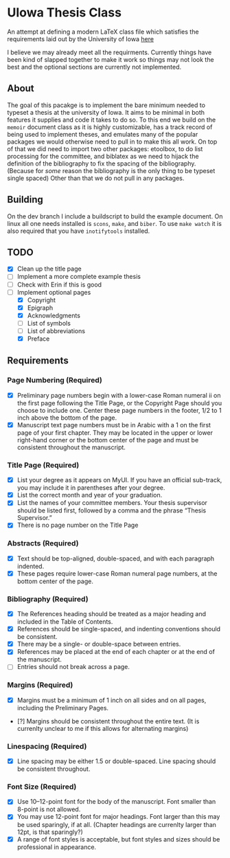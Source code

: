# UIowa Thesis Class

An attempt at defining a modern LaTeX class file which satisfies the requirements
laid out by the University of Iowa [here](https://grad.uiowa.edu/academics/thesis-and-dissertation/preparing-formatting)

I believe we may already meet all the requirments. Currently things have been 
kind of slapped together to make it work so things may not look the best and the
optional sections are currently not implemented.

## About
The goal of this pacakge is to implement the bare minimum needed to typeset a 
thesis at the university of Iowa. It aims to be minimal in both features it
supplies and code it takes to do so. To this end we build on the `memoir`
document class as it is highly customizable, has a track record of being used to
implement theses, and emulates many of the popular packages we would otherwise
need to pull in to make this all work. On top of that we did need to import two
other packages: etoolbox, to do list processing for the committee, and biblatex
as we need to hijack the definition of the bibliography to fix the spacing of
the bibliography. (Because for *some* reason the bibliography is the only thing
to be typeset single spaced) Other than that we do not pull in any packages.

## Building
On the dev branch I include a buildscript to build the example document. On 
linux all one needs installed is `scons`, `make`, and `biber`. To use `make
watch` it is also required that you have `inotifytools` installed.

## TODO
- [x] Clean up the title page
- [ ] Implement a more complete example thesis
- [ ] Check with Erin if this is good
- [ ] Implement optional pages
  - [x] Copyright
  - [x] Epigraph
  - [x] Acknowledgments
  - [ ] List of symbols
  - [ ] List of abbreviations
  - [x] Preface

## Requirements

### Page Numbering (Required)
- [x] Preliminary page numbers begin with a lower-case Roman numeral ii on the first page following the Title Page, or the Copyright Page should you choose to include one.  Center these page numbers in the footer, 1/2 to 1 inch above the bottom of the page.
- [x] Manuscript text page numbers must be in Arabic with a 1 on the first page of your first chapter. They may be located in the upper or lower right-hand corner or the bottom center of the page and must be consistent throughout the manuscript.

### Title Page (Required)
- [x] List your degree as it appears on MyUI.  If you have an official sub-track, you may include it in parentheses after your degree.
- [x] List the correct month and year of your graduation.
- [x] List the names of your committee members.  Your thesis supervisor should be listed first, followed by a comma and the phrase “Thesis Supervisor.”
- [x] There is no page number on the Title Page

### Abstracts (Required)
- [x] Text should be top-aligned, double-spaced, and with each paragraph indented.
- [x] These pages require lower-case Roman numeral page numbers, at the bottom center of the page.

### Bibliography (Required)
- [x] The References heading should be treated as a major heading and included in the Table of Contents.
- [x] References should be single-spaced, and indenting conventions should be consistent.
- [x] There may be a single- or double-space between entries.
- [x] References may be placed at the end of each chapter or at the end of the manuscript.
- [ ] Entries should not break across a page.

### Margins (Required)
- [x] Margins must be a minimum of 1 inch on all sides and on all pages, including the Preliminary Pages.
- [?] Margins should be consistent throughout the entire text. (It is currenlty unclear to me if this allows for alternating margins)

### Linespacing (Required)
- [x] Line spacing may be either 1.5 or double-spaced. Line spacing should be consistent throughout.

### Font Size (Required)
- [x] Use 10–12-point font for the body of the manuscript.  Font smaller than 8-point is not allowed.
- [x] You may use 12-point font for major headings.  Font larger than this may be used sparingly, if at all. (Chapter headings are currenlty larger than 12pt, is that sparingly?)
- [x] A range of font styles is acceptable, but font styles and sizes should be professional in appearance.
